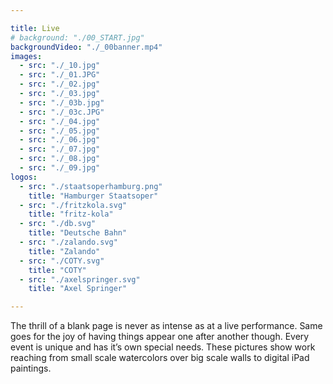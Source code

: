 ```yaml
---

title: Live
# background: "./00_START.jpg"
backgroundVideo: "./_00banner.mp4"
images: 
  - src: "./_10.jpg"
  - src: "./_01.JPG"
  - src: "./_02.jpg"
  - src: "./_03.jpg"
  - src: "./_03b.jpg"
  - src: "./_03c.JPG"
  - src: "./_04.jpg"
  - src: "./_05.jpg"
  - src: "./_06.jpg"
  - src: "./_07.jpg"
  - src: "./_08.jpg"
  - src: "./_09.jpg"
logos: 
  - src: "./staatsoperhamburg.png"
    title: "Hamburger Staatsoper"
  - src: "./fritzkola.svg"
    title: "fritz-kola"
  - src: "./db.svg"
    title: "Deutsche Bahn"
  - src: "./zalando.svg"
    title: "Zalando"
  - src: "./COTY.svg"
    title: "COTY"
  - src: "./axelspringer.svg"
    title: "Axel Springer"

---
```


The thrill of a blank page is never as intense as at a live performance. Same goes for the joy of having things appear one after another though.
Every event is unique and has it’s own special needs. These pictures show work reaching from small scale watercolors over big scale walls to digital iPad paintings.
